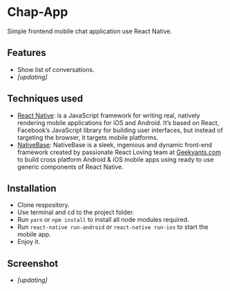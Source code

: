 # Chap-App

Simple frontend mobile chat application use React Native.

## Features

- Show list of conversations.
- *[updating]*

## Techniques used

- [React Native](https://facebook.github.io/react-native/): is a JavaScript framework for writing real, natively rendering mobile applications for iOS and Android. It’s based on React, Facebook’s JavaScript library for building user interfaces, but instead of targeting the browser, it targets mobile platforms.
- [NativeBase](https://nativebase.io/): NativeBase is a sleek, ingenious and dynamic front-end framework created by passionate React Loving team at [Geekyants.com](https://geekyants.com/) to build cross platform Android & iOS mobile apps using ready to use generic components of React Native.

## Installation

- Clone respository.
- Use terminal and cd to the project folder.
- Run `yarn` or `npm install` to install all node modules required.
- Run `react-native run-android` or `react-native run-ios` to start the mobile app.
- Enjoy it.

## Screenshot

- *[updating]*

